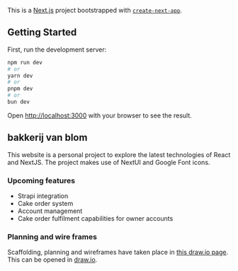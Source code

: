 This is a [Next.js](https://nextjs.org/) project bootstrapped with [`create-next-app`](https://github.com/vercel/next.js/tree/canary/packages/create-next-app).

## Getting Started

First, run the development server:

```bash
npm run dev
# or
yarn dev
# or
pnpm dev
# or
bun dev
```

Open [http://localhost:3000](http://localhost:3000) with your browser to see the result.

## bakkerij van blom

This website is a personal project to explore the latest technologies of React and NextJS. The project makes use of NextUI and Google Font icons. 

### Upcoming features
- Strapi integration
- Cake order system
- Account management
- Cake order fulfilment capabilities for owner accounts

### Planning and wire frames
Scaffolding, planning and wireframes have taken place in [this draw.io page](./bakkerijPlanning.drawio). This can be opened in [draw.io](https://app.diagrams.net/).
